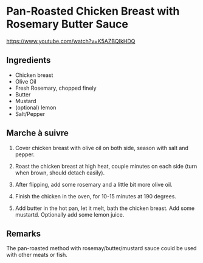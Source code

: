 # Pan-Roasted Chicken Breast with Rosemary Butter Sauce

https://www.youtube.com/watch?v=K5AZBQIkHDQ

## Ingredients

* Chicken breast
* Olive Oil
* Fresh Rosemary, chopped finely
* Butter
* Mustard
* (optional) lemon
* Salt/Pepper

Marche à suivre
---------------

1. Cover chicken breast with olive oil on both side, season with salt and pepper.

2. Roast the chicken breast at high heat, couple minutes on each side (turn when brown, should detach easily).

3. After flipping, add some rosemary and a little bit more olive oil.

4. Finish the chicken in the oven, for 10-15 minutes at 190 degrees.

5. Add butter in the hot pan, let it melt, bath the chicken breast. Add some
mustartd. Optionally add some lemon juice.


Remarks
-------

The pan-roasted method with rosemay/butter/mustard sauce could be used with
other meats or fish.
